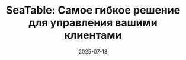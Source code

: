 ---
title: 'SeaTable: Самое гибкое решение для управления вашими клиентами'
description: 'Централизуйте управление своими клиентами! Наше программное обеспечение поможет Вам поддерживать отношения с клиентами, оптимизировать процессы и увеличить продажи.'
seo:
    title: 'Управление клиентами: Гибкая CRM для компаний | SeaTable'
    description: 'Оптимизируйте управление своими клиентами с помощью SeaTable: гибкое CRM-программное обеспечение для поддержания отношений с клиентами, автоматизации процессов и 100% соответствия GDPR.'
date: '2025-07-18'
url: '/ru/upravlenie-klientami/'

sections:
    - name: hero-5
      weight: 1
      title: 'Самое гибкое решение для управления Вашими клиентами'
      text: Организуйте управление своими клиентами онлайн в точном соответствии с Вашими идеями и потребностями. Будь то отслеживание лидов, конвейер продаж, билеты в службу поддержки или управление контрактами - с SeaTable Вы сами определяете, как организовать Ваши данные.
      classes:
          - bg-white
      template: e88ee7aedd00470e9310
      buttons:
          - label: Зарегистрируйтесь сейчас бесплатно и начните
            link: 'pages/registration'
            style: primary
          - label: Познакомьтесь с функциями
            link: pages/functions

    - name: content-12
      weight: 2
      classes: 
        - curved
        - bg-seatable-blue
      title: "SeaTable для управления вашими клиентами"
      subtitle: Масштабируемая платформа без кода
      description: SeaTable - гибкая, как электронная таблица, и мощная, как база данных. Это позволит Вам отслеживать все взаимодействия с клиентами, автоматизировать процессы и интеллектуально анализировать Ваши данные.
      items:
        - text: Совместная работа в режиме реального времени
        - text: Индивидуально настраиваемые структуры данных и процессы
        - text: Конструктор приложений без кода для удобного фронтэнда
        - text: Встроенные уведомления и автоматизация
        - text: Простая интеграция с другими инструментами
        - text: В виде облачного или локального решения
        - text: 100% соответствие GDPR с серверами в Германии
      image: /images/landing-page-kundenmanagement-2.png

    - name: content-11
      weight: 3
      title: Гибкое управление контактами с клиентами
      subtitle: Для повышения удовлетворенности клиентов
      items:
      - text: С помощью SeaTable Вы можете организовать данные о своих клиентах так, как это лучше всего подходит для Вашего бизнеса. Вы можете хранить не только контактные данные, но и заметки, документы, прошлые взаимодействия и обновления статуса в одном центральном месте. Привязавшись к учетной записи электронной почты, сообщения можно отправлять напрямую и автоматически из SeaTable.
      image: /images/landing-page-kundenmanagement-verwaltung.jpg
     
    - name: content-11
      weight: 4
      title: Автоматизация продаж
      subtitle: Отслеживание конвейера продаж и предложений
      items:
      - text: Постоянно контролируйте процессы продаж и повышайте процент закрытия сделок. С помощью SeaTable Вы можете наглядно представить себе ход выполнения лидов и предложений. В представлении Kanban Вы можете сразу увидеть, на какой стадии находится каждый лид, и быстро реагировать на изменения. Создавайте автоматические напоминания для последующих действий. Определите фазы процесса продаж в соответствии с Вашими потребностями, будь то генерация лидов, этап подготовки предложения или заключение контракта.
      image: /images/landing-page-kundenmanagement-vertriebsautomatisierung.jpg
      image_position: left

    - name: "banner-2"
      weight: 7
      title: SeaTable готов к использованию всего несколькими щелчками мыши 
      buttons:
           - label: Зарегистрируйтесь сейчас бесплатно и начните
             link: pages/registration
             id:   

    - name: content-11
      weight: 9
      title: Успешное управление взаимоотношениями с клиентами
      subtitle: Автоматизация для увеличения времени и прозрачности
      items:
      - text: "Благодаря встроенным в SeaTable средствам автоматизации Вы можете не только настраивать простые уведомления, но и создавать сложные рабочие процессы, объединяющие несколько отделов или инструментов. Например, когда приходит новый лид, система автоматически отправляет последующие электронные письма или уведомляет Вашу команду о том, что лид готов к следующему этапу. Это экономит Ваше время и обеспечивает максимальную прозрачность."
      image: /images/landing-page-kundenmanagement-automatisierung.jpg
      image_position: left

    - name: content-11
      weight: 5
      title: Повысьте удовлетворенность и лояльность клиентов
      subtitle: Управление поддержкой клиентов
      items:
      - text: "С помощью SeaTable Вы можете оптимизировать управление контактами с клиентами и обрабатывать запросы быстро и эффективно. Система тикетов помогает Вам отслеживать каждый запрос и быстро отвечать на него. Благодаря отслеживанию SLA Вы можете быть уверены, что всегда отвечаете в оговоренные сроки. Ваши сотрудники службы поддержки всегда будут иметь под рукой необходимые данные о клиенте, поэтому смогут быстро и эффективно предлагать решения - и тем самым укреплять лояльность клиентов."
      image: /images/landing-page-kundenmanagement-ticketing.jpg
      
    - name: 'content-10'
      weight: 10
      title: 'CRM-система с мощным API'
      subtitle: 'Стандартные интеграции'
      description: "Бесшовная интеграция различных инструментов и автоматизированных рабочих процессов в Вашу организацию управления клиентами имеет решающее значение. Благодаря гибкому API SeaTable и беспроблемной интеграции с третьими сторонами, это больше не является для Вас препятствием." 
      items:
          - image: '/images/logos/zapier.svg'
          - image: '/images/logos/make.svg'
          - image: '/images/logos/n8n.svg'
          - image: '/images/logos/seatable-api.svg'

    - name: 'content-4'
      weight: 6 
      title: 'SeaTable - лучший выбор для Вашей CRM-системы'
      subtitle: 'Индивидуально настраиваемая организация управления клиентами'
      text: 'С SeaTable Вы получаете преимущество свободы настройки системы без какого-либо кода. Благодаря удобному интерфейсу Вы можете быстро внести изменения в систему управления клиентами и добавить необходимые функции.'
      items:
        - headline: 'Совместная работа'
          text: 'Сотрудничайте с коллегами в режиме реального времени, комментируйте записи и обменивайтесь данными в безопасном режиме.'
          icon: people-group
        - headline: Полный контроль над Вашими данными
          text: Облачный или локальный хостинг - Вы сами решаете, где будут храниться Ваши данные.
          icon: terminal
        - headline: Таблица, Kanban и многое другое. 
          text: "Структурируйте данные так, как Вам нужно, например, в виде классической таблицы, календаря или доски Kanban."
          icon: list
        - headline: 'Максимальная гибкость'
          text: 'Вы сами решаете, как структурировать Ваши данные - нет жесткой системы, которая устанавливает Вам ограничения.'
          icon: expand
        - headline: 'Быстрая интеграция без ИТ'
          text: 'Просто зарегистрируйтесь и приступайте к работе: SeaTable Cloud готов к использованию немедленно.'
          icon: code  
        - headline: 'Статистика и информационные панели'
          text: В SeaTable у Вас всегда есть обзор всех данных, и Вы можете создавать информационные панели и отчеты напрямую.
          icon: chart-line
    
    - name: 'content-3'
      weight: 13
      title: Широкий набор функций во всех ценовых моделях
      subtitle: Облако или самостоятельный хостинг?
      description: ''
      items:
          - headline: SeaTable Cloud
            text: Идеально подходит для компаний, которые хотят начать работу быстро и без обширной ИТ-инфраструктуры - гибкая и масштабируемая.
            image: /images/template-projektplan.png
          - headline: SeaTable Server
            text: Для компаний, которые хотят сохранить полный контроль над своими данными, SeaTable Server предлагает вариант с размещением в помещении.
            image: /images/template-massnahmenplan.jpg
          - headline: SeaTable Dedicated
            text: Для компаний, которым нужна простота облака и гибкость самостоятельной системы. 
            image: /images/asana-dedicated.jpg

    - name: 'content-8'
      weight: 8
      title: Протестируйте наши бесплатные шаблоны
      subtitle: Шаблоны управления клиентами для каждого случая использования
      description: 'SeaTable предлагает множество бесплатных шаблонов, которые помогут Вам начать работу. Импортируйте шаблоны в свой аккаунт SeaTable одним щелчком мыши.'
      items:
          - text: "CRM: Управление клиентами"
            image: /images/landing-page-kundenmanagement-crm.jpg
            image_alt: ""
          - text: Напишите предложение
            image: /images/landing-page-kundenmanagement-quote.jpg
            image_alt: ""
          - text: Ввод клиентов в курс дела
            image: /images/landing-page-kundenmanagement-kunden-onboarding.jpg
            image_alt: ""
      buttons:
        - label: Откройте для себя все шаблоны
          link: "templates"

    - name: "content-4"
      weight: 12
      title: SeaTable - программное обеспечение для управления клиентами, соответствующее требованиям GDPR
      subtitle: Стратегическое управление клиентами онлайн
      text: "Защита данных должна быть приоритетом, особенно при работе с данными клиентов. SeaTable размещается исключительно на серверах в Германии и на 100% соответствует требованиям GDPR. Таким образом, мы сочетаем высочайшие стандарты защиты конфиденциальных данных и соответствие нормам защиты данных с прозрачными и гибкими рабочими процессами."
      items:
      - icon: terminal
        headline: Местные решения для полного контроля данных
        text: "Если Вы хотите работать с CRM-системой на собственном хостинге, SeaTable Server предлагает тот же набор функций, что и облачная версия - и при этом Вы сохраняете полный контроль над своими данными."
      - icon: user-plus
        headline: Определяемые пользователем настройки безопасности
        text: "Установите индивидуальные права доступа и редактирования и ограничьте доступ к конфиденциальным данным."
      - icon: fingerprint
        headline: Аутентификация и единый вход
        text: "SeaTable поддерживает все распространенные методы аутентификации и обеспечивает двухфакторную аутентификацию и SSO во всех моделях подписки."

    - name: "banner-2"
      weight: 14
      title: Управление клиентами стало проще - с SeaTable
      buttons:
           - label: Register now and get started right away
             link: pages/registration
             id: 

    - name: faq
      weight: 15
      title: FAQ - Управление клиентами с помощью SeaTable
      items:
          - q: 'Почему важно эффективное управление клиентами?'
            a: 'Правильное управление клиентами - это ключ к долгосрочной лояльности клиентов. Однако многие компании борются с запутанными списками Excel, сложным программным обеспечением CRM или разрозненными данными о клиентах. Традиционные CRM-системы ограничивают Вас жесткими структурами, которые затрудняют эффективное построение процессов. Это приводит к излишне утомительным задачам по управлению клиентами и разочарованию сотрудников, а также ухудшает коммуникацию с Вашими клиентами - страдает удовлетворенность клиентов. Кроме того, высокая стоимость лицензий и необходимость привлекать внешние ИТ-ресурсы часто приводят к ненужным расходам.'
          - q: 'Для кого подходит SeaTable в качестве программного обеспечения для управления клиентами?'
            a: 'SeaTable подходит для компаний любого размера - от стартапов до крупных корпораций. Инструмент адаптируется к Вашим требованиям и поэтому предлагает подходящее решение для каждой отрасли и каждой команды для организации задач управления клиентами и улучшения организации управления клиентами. Благодаря удобному интерфейсу и универсальным функциям SeaTable поможет Вам эффективно организовать процессы и заметно облегчит Вашу повседневную работу.'
          - q: 'Каковы недостатки традиционных CRM-систем?'
            a: "Если Вы используете традиционное программное обеспечение CRM для составления карты Ваших специфических бизнес-процессов, Вы быстро столкнетесь с рядом проблем. Такие системы часто лишь ограниченно подходят для организации работы с клиентами в Вашей компании и не могут быть гибко адаптированы. Внедрение часто бывает сложным, занимает много времени и требует привлечения внешних консультантов. Плата за лицензии и использование быстро превышает бюджет, когда Вы переходите на следующий уровень оплаты по мере роста спроса. Многие CRM-инструменты также сложно соединить с другими инструментами, которые уже используются в компании."
          - q: 'Предлагает ли SeaTable бесплатную версию?'
            a: 'Для небольших команд до 25 человек SeaTable предлагает облачную бесплатную версию, которая уже обладает всеми возможностями и необходимыми функциями и представлениями, которые нужны Вам для стратегического управления клиентами. Благодаря автоматизации, Universal App Builder, многочисленным бесплатным шаблонам и интегрированным формам, SeaTable Free предлагает пакет, который не предлагает бесплатно ни одно CRM-программное обеспечение.'
          - q: 'Получаю ли я также бесплатную поддержку от SeaTable?'
            a: 'Да, наша служба поддержки готова помочь Вам с любыми вопросами или трудностями. Вы можете обратиться в сообщество SeaTable на нашем форуме или написать письмо напрямую.'        
---